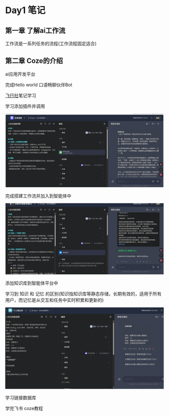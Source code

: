 # Day1 笔记

## 第一章 了解ai工作流

工作流是一系列任务的流程(工作流程固定适合)

## 第二章 Coze的介绍

ai应用开发平台

完成Hello world 口语畅聊伙伴Bot

[飞行社](https://www.feishu.cn/community/article?id=7415932355996549148&%3Ffrom=ai_search&from=share)笔记学习

学习添加插件并调用 

![image-20250714130132435](.\image\imageTask1_1.png)

完成搭建工作流并加入到智能体中

![image-20250714135825468](.\image\imageTask1_2.png)

添加知识库到智能体平台中



学习到 知识 和 记忆 的区别(知识指知识库等静态存储，长期有效的，适用于所有用户，而记忆是从交互和任务中实时积累和更新的)

![image-20250714184655380](.\image\imageTask1_3.png)

学习链接数据库

学完飞书 coze教程


